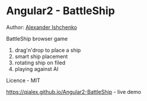 Angular2 - BattleShip
====================

Author: [Alexander Ishchenko](http://qialex.me)

BattleShip browser game
1. drag'n'drop to place a ship
2. smart ship placement
3. rotating ship on filed
4. playing against AI 

Licence - MIT

https://qialex.github.io/Angular2-BattleShip - live demo